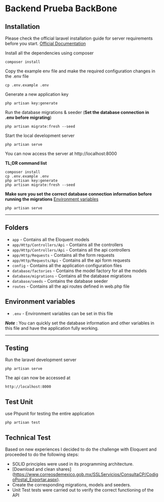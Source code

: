 # Backend Prueba BackBone

## Installation

Please check the official laravel installation guide for server requirements before you start. [Official Documentation](https://laravel.com/docs)

Install all the dependencies using composer

    composer install   

Copy the example env file and make the required configuration changes in the .env file

    cp .env.example .env

Generate a new application key

    php artisan key:generate

Run the database migrations & seeder (**Set the database connection in .env before migrating**)

    php artisan migrate:fresh --seed

Start the local development server

    php artisan serve

You can now access the server at http://localhost:8000

**TL;DR command list**
    
    composer install    
    cp .env.example .env
    php artisan key:generate
    php artisan migrate:fresh --seed    
    
**Make sure you set the correct database connection information before running the migrations** [Environment variables](#environment-variables)

    php artisan serve

----------

## Folders

- `app` - Contains all the Eloquent models
- `app/Http/Controllers/Api` - Contains all the controllers
- `app/Http/Controllers/Api` - Contains all the api controllers
- `app/Http/Requests` - Contains all the form requests
- `app/Http/Requests/Api` - Contains all the api form requests
- `config` - Contains all the application configuration files
- `database/factories` - Contains the model factory for all the models
- `database/migrations` - Contains all the database migrations
- `database/seeds` - Contains the database seeder
- `routes` - Contains all the api routes defined in web.php file

## Environment variables

- `.env` - Environment variables can be set in this file

***Note*** : You can quickly set the database information and other variables in this file and have the application fully working.

----------

## Testing

Run the laravel development server

    php artisan serve

The api can now be accessed at

    http://localhost:8000

## Test Unit
use Phpunit for testing the entire application

    php artisan test

## Technical Test

Based on new experiences I decided to do the challenge with Eloquent and proceeded to do the following steps:

- SOLID principles were used in its programming architecture.
- [Download and clean shares] (https://www.correosdemexico.gob.mx/SSLServicios/ConsultaCP/CodigoPostal_Exportar.aspx).
- Create the corresponding migrations, models and seeders.
- Unit Test tests were carried out to verify the correct functioning of the API

    
    
